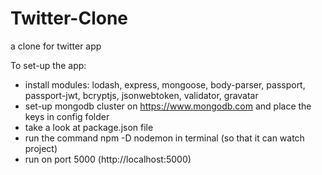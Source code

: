 # Twitter-Clone
a clone for twitter app

To set-up the app: 
* install modules: lodash, express, mongoose, body-parser, passport, passport-jwt, bcryptjs, jsonwebtoken, validator, gravatar
* set-up mongodb cluster on https://www.mongodb.com and place the keys in config folder
* take a look at package.json file
* run the command npm -D nodemon in terminal (so that it can watch project)
* run on port 5000 (http://localhost:5000)
